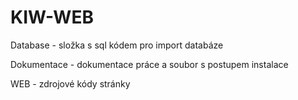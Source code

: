# KIW-WEB
Database - složka s sql kódem pro import databáze

Dokumentace - dokumentace práce a soubor s postupem instalace

WEB - zdrojové kódy stránky
